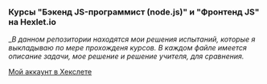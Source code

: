 ### Курсы "Бэкенд JS-программист (node.js)" и "Фронтенд JS" на Hexlet.io

\__В данном репозитории находятся мои решения испытаний, которые я выкладываю по мере прохожденя курсов. В каждом файле имеется описание задачи, мое решение и решение учителя, для сравнения._

[Мой аккаунт в Хекслете](https://ru.hexlet.io/my)
